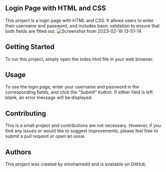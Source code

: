 ## Login Page with HTML and CSS
This project is a  login page with HTML and CSS. It allows users to enter their username and password, and includes basic validation to ensure that both fields are filled out.
![Screenshot from 2023-02-19 13-51-14](https://user-images.githubusercontent.com/102475281/219949393-720951e2-15c3-4db6-8e10-870e72973dc2.png)


## Getting Started
To run this project, simply open the index.html file in your web browser.

## Usage
To use the login page, enter your username and password in the corresponding fields, and click the "Submit" button. If either field is left blank, an error message will be displayed.

## Contributing
This is a small project and contributions are not necessary. However, if you find any issues or would like to suggest improvements, please feel free to submit a pull request or open an issue.


## Authors
This project was created by emohamedd  and is available on GitHub.
